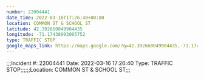 ```yaml
---
number: 22004441
date_time: 2022-03-16T17:26:40+00:00
location: COMMON ST & SCHOOL ST
latitude: 42.392660049904435
longitude: -71.17438993005752
type: TRAFFIC STOP
google_maps_link: https://maps.google.com/?q=42.392660049904435,-71.17438993005752
---
```


;;;Incident #: 22004441   Date: 2022-03-16 17:26:40    Type: TRAFFIC STOP;;;;;;Location: COMMON ST & SCHOOL ST;;;

